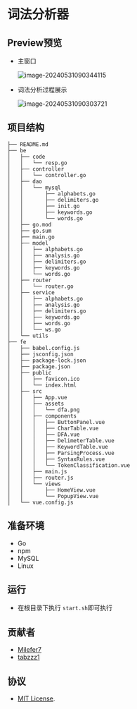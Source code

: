 # 词法分析器

## Preview预览

* 主窗口

  ![image-20240531090344115](https://my-note-drawing-bed-1322822796.cos.ap-shanghai.myqcloud.com/picture/202405310903196.png)

* 词法分析过程展示

  ![image-20240531090303721](https://my-note-drawing-bed-1322822796.cos.ap-shanghai.myqcloud.com/picture/202405310903908.png)

## 项目结构

```
├── README.md
├── be
│   ├── code
│   │   └── resp.go
│   ├── controller
│   │   └── controller.go
│   ├── dao
│   │   └── mysql
│   │       ├── alphabets.go
│   │       ├── delimiters.go
│   │       ├── init.go
│   │       ├── keywords.go
│   │       └── words.go
│   ├── go.mod
│   ├── go.sum
│   ├── main.go
│   ├── model
│   │   ├── alphabets.go
│   │   ├── analysis.go
│   │   ├── delimiters.go
│   │   ├── keywords.go
│   │   └── words.go
│   ├── router
│   │   └── router.go
│   ├── service
│   │   ├── alphabets.go
│   │   ├── analysis.go
│   │   ├── delimiters.go
│   │   ├── keywords.go
│   │   ├── words.go
│   │   └── ws.go
│   └── utils
├── fe
│   ├── babel.config.js
│   ├── jsconfig.json
│   ├── package-lock.json
│   ├── package.json
│   ├── public
│   │   ├── favicon.ico
│   │   └── index.html
│   ├── src
│   │   ├── App.vue
│   │   ├── assets
│   │   │   └── dfa.png
│   │   ├── components
│   │   │   ├── ButtonPanel.vue
│   │   │   ├── CharTable.vue
│   │   │   ├── DFA.vue
│   │   │   ├── DelimeterTable.vue
│   │   │   ├── KeywordTable.vue
│   │   │   ├── ParsingProcess.vue
│   │   │   ├── SyntaxRules.vue
│   │   │   └── TokenClassification.vue
│   │   ├── main.js
│   │   ├── router.js
│   │   └── views
│   │       ├── HomeView.vue
│   │       └── PopupView.vue
│   └── vue.config.js

```

## 准备环境

* Go
* npm
* MySQL
* Linux

## 运行

* 在根目录下执行 `start.sh`即可执行

## 贡献者

* [Milefer7](https://github.com/Milefer7)
* [tabzzz1](https://github.com/tabzzz1)

## 协议

* [MIT License](LICENSE).
